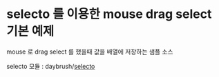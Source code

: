 # selecto 를 이용한 mouse drag select 기본 예제
mouse 로 drag select 를 했을때 값을 배열에 저장하는 샘플 소스

selecto 모듈 : daybrush/[selecto](https://github.com/daybrush/selecto/tree/master/packages/react-selecto)

